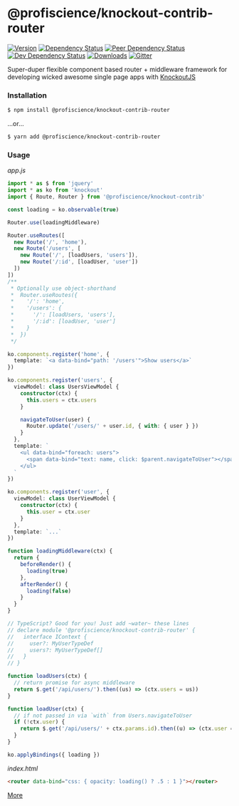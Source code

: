 # @profiscience/knockout-contrib-router

[![Version][npm-version-shield]][npm]
[![Dependency Status][david-dm-shield]][david-dm]
[![Peer Dependency Status][david-dm-peer-shield]][david-dm-peer]
[![Dev Dependency Status][david-dm-dev-shield]][david-dm-dev]
[![Downloads][npm-stats-shield]][npm-stats]
[![Gitter][gitter-shield]][gitter]

Super-duper flexible component based router + middleware framework for developing wicked awesome single page apps with [KnockoutJS][]

### Installation

```bash
$ npm install @profiscience/knockout-contrib-router
```

...or...

```bash
$ yarn add @profiscience/knockout-contrib-router
```

### Usage

_app.js_

```typescript
import * as $ from 'jquery'
import * as ko from 'knockout'
import { Route, Router } from '@profiscience/knockout-contrib'

const loading = ko.observable(true)

Router.use(loadingMiddleware)

Router.useRoutes([
  new Route('/', 'home'),
  new Route('/users', [
    new Route('/', [loadUsers, 'users']),
    new Route('/:id', [loadUser, 'user'])
  ])
])
/**
 * Optionally use object-shorthand
 *  Router.useRoutes({
 *    '/': 'home',
 *    '/users': {
 *      '/': [loadUsers, 'users'],
 *      '/:id': [loadUser, 'user']
 *    }
 *  })
 */

ko.components.register('home', {
  template: `<a data-bind="path: '/users'">Show users</a>`
})

ko.components.register('users', {
  viewModel: class UsersViewModel {
    constructor(ctx) {
      this.users = ctx.users
    }

    navigateToUser(user) {
      Router.update('/users/' + user.id, { with: { user } })
    }
  },
  template: `
    <ul data-bind="foreach: users">
      <span data-bind="text: name, click: $parent.navigateToUser"></span>
    </ul>
  `
})

ko.components.register('user', {
  viewModel: class UserViewModel {
    constructor(ctx) {
      this.user = ctx.user
    }
  },
  template: `...`
})

function loadingMiddleware(ctx) {
  return {
    beforeRender() {
      loading(true)
    },
    afterRender() {
      loading(false)
    }
  }
}

// TypeScript? Good for you! Just add ~water~ these lines
// declare module '@profiscience/knockout-contrib-router' {
//   interface IContext {
//     user?: MyUserTypeDef
//     users?: MyUserTypeDef[]
//   }
// }

function loadUsers(ctx) {
  // return promise for async middleware
  return $.get('/api/users/').then((us) => (ctx.users = us))
}

function loadUser(ctx) {
  // if not passed in via `with` from Users.navigateToUser
  if (!ctx.user) {
    return $.get('/api/users/' + ctx.params.id).then((u) => (ctx.user = u))
  }
}

ko.applyBindings({ loading })
```

_index.html_

```html
<router data-bind="css: { opacity: loading() ? .5 : 1 }"></router>
```

[More](./docs)

[knockoutjs]: https://knockoutjs.com
[david-dm]: https://david-dm.org/Profiscience/knockout-contrib?path=packages/router
[david-dm-shield]: https://david-dm.org/Profiscience/knockout-contrib/status.svg?path=packages/router
[david-dm-peer]: https://david-dm.org/Profiscience/knockout-contrib?path=packages/router&type=peer
[david-dm-peer-shield]: https://david-dm.org/Profiscience/knockout-contrib/peer-status.svg?path=packages/router
[david-dm-dev]: https://david-dm.org/Profiscience/knockout-contrib?path=packages/router&type=dev
[david-dm-dev-shield]: https://david-dm.org/Profiscience/knockout-contrib/dev-status.svg?path=packages/router
[npm]: https://www.npmjs.com/package/@profiscience/knockout-contrib-router
[npm-version-shield]: https://img.shields.io/npm/v/@profiscience/knockout-contrib-router.svg
[npm-stats]: http://npm-stat.com/charts.html?package=@profiscience/knockout-contrib-router&author=&from=&to=
[npm-stats-shield]: https://img.shields.io/npm/dt/@profiscience/knockout-contrib-router.svg?maxAge=2592000
[gitter]: https://gitter.im/Profiscience/ko-component-router
[gitter-shield]: https://img.shields.io/gitter/room/profiscience/ko-component-router.svg
